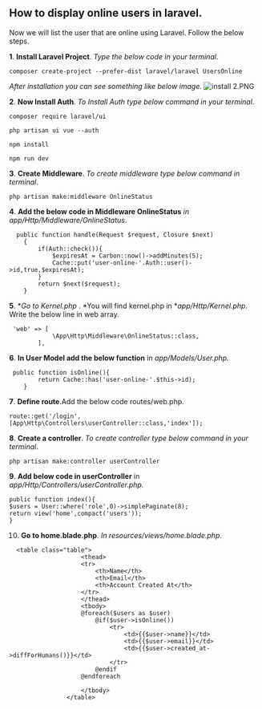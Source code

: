 ## How to display online users in laravel.

Now we will list the user that are online using Laravel. Follow the below steps.


**1**.  **Install Laravel Project**. *Type the below code in your terminal*. 
```
composer create-project --prefer-dist laravel/laravel UsersOnline
``` 
*After installation you can see something like below image.*
![install 2.PNG](https://cdn.hashnode.com/res/hashnode/image/upload/v1609252840658/WFWTeLl0q.png)


**2**. **Now Install Auth**. *To Install Auth type below command in your terminal*.

```
composer require laravel/ui
``` 

```
php artisan ui vue --auth
``` 

```
npm install
``` 


```
npm run dev
``` 

**3**. **Create Middleware**. *To create middleware type below command in terminal*.

```
php artisan make:middleware OnlineStatus
```

**4**. **Add the below code in Middleware OnlineStatus** *in app/Http/Middleware/OnlineStatus*.

```
  public function handle(Request $request, Closure $next)
    {
        if(Auth::check()){
            $expiresAt = Carbon::now()->addMinutes(5);
            Cache::put('user-online-'.Auth::user()->id,true,$expiresAt);
        }
        return $next($request);
    }
``` 
 

**5**. **Go to Kernel.php* . *You will find kernel.php in **app/Http/Kernel.php*.  Write the below line in web array.

```
 'web' => [
            \App\Http\Middleware\OnlineStatus::class,
        ],
``` 

**6**. **In User Model add the below function** in *app/Models/User.php.*

```
 public function isOnline(){
        return Cache::has('user-online-'.$this->id);
    }
``` 

**7**. **Define route**.Add the below code routes/web.php. 

```
route::get('/login',[App\Http\Controllers\userController::class,'index']);
``` 

**8**. **Create a controller**. *To create controller type below command in your terminal*.

```
php artisan make:controller userController
``` 

**9**. **Add below code in userController** in *app/Http/Controllers/userController.php.*

```
public function index(){
$users = User::where('role',0)->simplePaginate(8);
return view('home',compact('users'));
}
``` 


10. **Go to home.blade.php**. *In resources/views/home.blade.php*. 

```
  <table class="table">
                    <thead>
                    <tr>
                        <th>Name</th>
                        <th>Email</th>
                        <th>Account Created At</th>
                    </tr>
                    </thead>
                    <tbody>
                    @foreach($users as $user)
                        @if($user->isOnline())
                            <tr>
                                <td>{{$user->name}}</td>
                                <td>{{$user->email}}</td>
                                <td>{{$user->created_at->diffForHumans()}}</td>
                            </tr>
                        @endif
                    @endforeach

                    </tbody>
                </table>
``` 





















 











